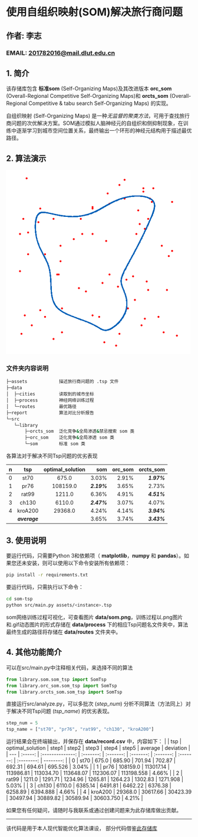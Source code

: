 # 使用自组织映射(SOM)解决旅行商问题

## 作者: 李志
### EMAIL:  201782016@mail.dlut.edu.cn

## 1. 简介

该存储库包含 **标准som** (Self-Organizing Maps)及其改进版本 **orc_som** (Overall-Regional Competitive Self-Organizing Maps)和 **orcts_som** (Overall-Regional Competitive & tabu search Self-Organizing Maps)
的实现。

自组织映射 (Self-Organizing Maps) 是一种*无监督的聚类方法*，可用于查找旅行商问题的次优解决方案。SOM通过模拟人脑神经元的自组织和侧抑制现象，在训练中逐渐学习到城市空间位置关系，最终输出一个环形的神经元结构用于描述最优路径。


## 2. 算法演示

![算法演示](report/som.gif)

### 文件夹内容说明
```bash
├─assets            描述旅行商问题的 .tsp 文件
├─data
│  ├─cities         读取到的城市坐标             
│  ├─process        神经网络训练过程
│  └─routes         最优路径
├─report            算法对比分析报告               
└─src
   └─library
       ├─orcts_som  泛化竞争&全局渗透&禁忌搜索 som 类
       ├─orc_som    泛化竞争&全局渗透 som 类
       └─som        标准 som 类   
```

各算法对于解决不同Tsp问题的优劣表现

| n   |      tsp      | optimal_solution |         som | orc_som |   orcts_som |
| --- | :-----------: | :--------------: | ----------: | ------: | ----------: |
| 0   |     st70      |      675.0       |       3.03% |   2.91% | ***1.97%*** |
| 1   |     pr76      |     108159.0     | ***2.19%*** |   3.65% |       2.73% |
| 2   |     rat99     |      1211.0      |       6.36% |   4.91% | ***4.51%*** |
| 3   |     ch130     |      6110.0      | ***2.47%*** |   3.07% |       4.07% |
| 4   |    kroA200    |     29368.0      |       4.24% |   4.14% | ***3.94%*** |
|     | ***average*** |                  |       3.65% |   3.74% | ***3.43%*** |

## 3. 使用说明

要运行代码，只需要Python 3和依赖项（ **matplotlib**，**numpy** 和 **pandas**）。如果您还未安装，则可以使用以下命令安装所有依赖项：

```bash
pip install -r requirements.txt
```

要运行代码，只需执行以下命令：

```bash
cd som-tsp 
python src/main.py assets/<instance>.tsp
```

som网络训练过程可视化，可查看图片 **data/som.png**，训练过程以.png图片和.gif动态图片的形式存储在 **data/process** 下的相应Tsp问题名文件夹中，算法最终生成的路径将存储在 **data/routes** 文件夹中。

## 4. 其他功能简介

可以在src/main.py中注释相关代码，来选择不同的算法

```python
from library.som.som_tsp import SomTsp
from library.orc_som.som_tsp import SomTsp
from library.orcts_som.som_tsp import SomTsp
```

直接运行src/analyze.py，可以多批次 (*step_num*) 分析不同算法（方法同上）对于解决不同Tsp问题 (*tsp_name*) 的优劣表现。

```python
step_num = 5
tsp_name = ["st70", "pr76", "rat99", "ch130", "kroA200"]
```

运行结果会在终端输出，并保存在 **data/record.csv** 中，内容如下：
|     |   tsp   | optimal_solution |   step1   |   step2   |   step3   |   step4   |   step5   |  average   | deviation |
| --- | :-----: | :--------------: | :-------: | :-------: | :-------: | :-------: | :-------: | :--------: | --------: |
| 0   |  st70   |      675.0       |  685.90   |  701.94   |  702.87   |  692.31   |  694.61   |  695.526   |     3.04% |
| 1   |  pr76   |     108159.0     | 113017.14 | 113986.81 | 113034.70 | 113648.07 | 112306.07 | 113198.558 |     4.66% |
| 2   |  rat99  |      1211.0      |  1291.71  |  1234.96  |  1265.81  |  1264.23  |  1302.83  |  1271.908  |     5.03% |
| 3   |  ch130  |      6110.0      |  6385.14  |  6491.81  |  6462.22  |  6376.38  |  6258.89  |  6394.888  |     4.66% |
| 4   | kroA200 |     29368.0      | 30617.66  | 30423.39  | 30497.94  | 30889.82  | 30589.94  | 30603.750  |     4.21% |


如果您有任何疑问，请随时与我联系或通过创建问题来为此存储库做出贡献。

-----

该代码是用于本人现代智能优化算法课设，
部分代码借鉴[此存储库](https://github.com/DiegoVicen/som-tsp)


